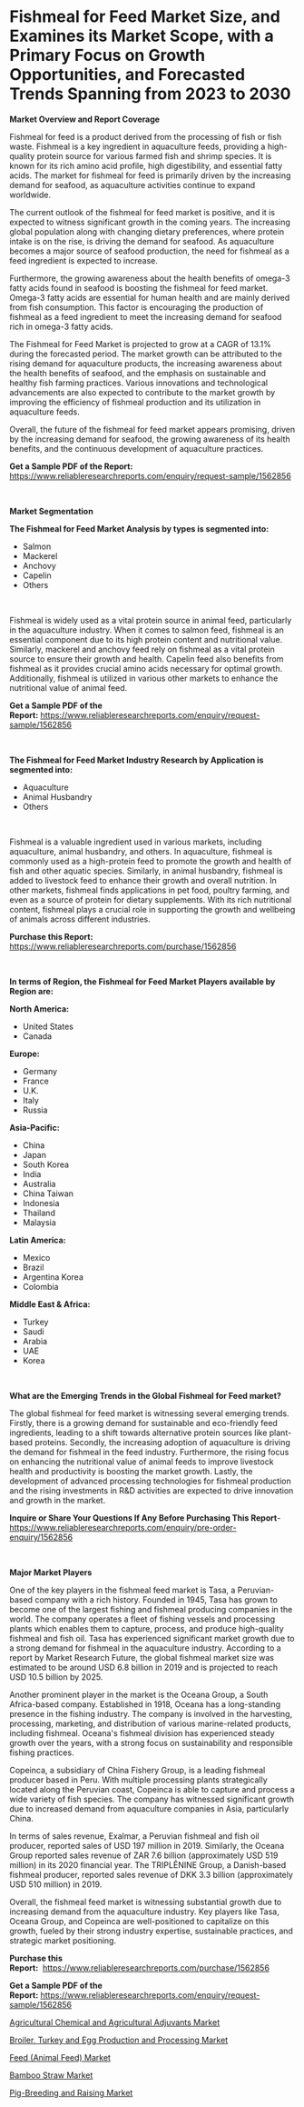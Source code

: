 <p><h1>Fishmeal for Feed Market Size, and Examines its Market Scope, with a Primary Focus on Growth Opportunities, and Forecasted Trends Spanning from 2023 to 2030</h1></p><p><strong>Market Overview and Report Coverage</strong></p>
<p><p>Fishmeal for feed is a product derived from the processing of fish or fish waste. Fishmeal is a key ingredient in aquaculture feeds, providing a high-quality protein source for various farmed fish and shrimp species. It is known for its rich amino acid profile, high digestibility, and essential fatty acids. The market for fishmeal for feed is primarily driven by the increasing demand for seafood, as aquaculture activities continue to expand worldwide.</p><p>The current outlook of the fishmeal for feed market is positive, and it is expected to witness significant growth in the coming years. The increasing global population along with changing dietary preferences, where protein intake is on the rise, is driving the demand for seafood. As aquaculture becomes a major source of seafood production, the need for fishmeal as a feed ingredient is expected to increase.</p><p>Furthermore, the growing awareness about the health benefits of omega-3 fatty acids found in seafood is boosting the fishmeal for feed market. Omega-3 fatty acids are essential for human health and are mainly derived from fish consumption. This factor is encouraging the production of fishmeal as a feed ingredient to meet the increasing demand for seafood rich in omega-3 fatty acids.</p><p>The Fishmeal for Feed Market is projected to grow at a CAGR of 13.1% during the forecasted period. The market growth can be attributed to the rising demand for aquaculture products, the increasing awareness about the health benefits of seafood, and the emphasis on sustainable and healthy fish farming practices. Various innovations and technological advancements are also expected to contribute to the market growth by improving the efficiency of fishmeal production and its utilization in aquaculture feeds.</p><p>Overall, the future of the fishmeal for feed market appears promising, driven by the increasing demand for seafood, the growing awareness of its health benefits, and the continuous development of aquaculture practices.</p></p>
<p><strong>Get a Sample PDF of the Report:</strong> <a href="https://www.reliableresearchreports.com/enquiry/request-sample/1562856">https://www.reliableresearchreports.com/enquiry/request-sample/1562856</a></p>
<p>&nbsp;</p>
<p><strong>Market Segmentation</strong></p>
<p><strong>The Fishmeal for Feed Market Analysis by types is segmented into:</strong></p>
<p><ul><li>Salmon</li><li>Mackerel</li><li>Anchovy</li><li>Capelin</li><li>Others</li></ul></p>
<p>&nbsp;</p>
<p><p>Fishmeal is widely used as a vital protein source in animal feed, particularly in the aquaculture industry. When it comes to salmon feed, fishmeal is an essential component due to its high protein content and nutritional value. Similarly, mackerel and anchovy feed rely on fishmeal as a vital protein source to ensure their growth and health. Capelin feed also benefits from fishmeal as it provides crucial amino acids necessary for optimal growth. Additionally, fishmeal is utilized in various other markets to enhance the nutritional value of animal feed.</p></p>
<p><strong>Get a Sample PDF of the Report:</strong>&nbsp;<a href="https://www.reliableresearchreports.com/enquiry/request-sample/1562856">https://www.reliableresearchreports.com/enquiry/request-sample/1562856</a></p>
<p>&nbsp;</p>
<p><strong>The Fishmeal for Feed Market Industry Research by Application is segmented into:</strong></p>
<p><ul><li>Aquaculture</li><li>Animal Husbandry</li><li>Others</li></ul></p>
<p>&nbsp;</p>
<p><p>Fishmeal is a valuable ingredient used in various markets, including aquaculture, animal husbandry, and others. In aquaculture, fishmeal is commonly used as a high-protein feed to promote the growth and health of fish and other aquatic species. Similarly, in animal husbandry, fishmeal is added to livestock feed to enhance their growth and overall nutrition. In other markets, fishmeal finds applications in pet food, poultry farming, and even as a source of protein for dietary supplements. With its rich nutritional content, fishmeal plays a crucial role in supporting the growth and wellbeing of animals across different industries.</p></p>
<p><strong>Purchase this Report:</strong>&nbsp; <a href="https://www.reliableresearchreports.com/purchase/1562856">https://www.reliableresearchreports.com/purchase/1562856</a></p>
<p>&nbsp;</p>
<p><strong>In terms of Region, the Fishmeal for Feed Market Players available by Region are:</strong></p>
<p>
    <p> <strong> North America: </strong>
        <ul>
            <li>United States</li>
            <li>Canada</li>
        </ul>
        </p> 
    <p> <strong> Europe: </strong>
        <ul>
            <li>Germany</li>
            <li>France</li>
            <li>U.K.</li>
            <li>Italy</li>
            <li>Russia</li>
        </ul>
        </p> 
    <p> <strong> Asia-Pacific: </strong>
        <ul>
            <li>China</li>
            <li>Japan</li>
            <li>South Korea</li>
            <li>India</li>
            <li>Australia</li>
            <li>China Taiwan</li>
            <li>Indonesia</li>
            <li>Thailand</li>
            <li>Malaysia</li>
        </ul>
        </p> 
    <p> <strong> Latin America: </strong>
        <ul>
            <li>Mexico</li>
            <li>Brazil</li>
            <li>Argentina Korea</li>
            <li>Colombia</li>
        </ul>
        </p> 
    <p> <strong> Middle East & Africa: </strong>
        <ul>
            <li>Turkey</li>
            <li>Saudi</li>
            <li>Arabia</li>
            <li>UAE</li>
            <li>Korea</li>
        </ul>
    </p>
    </p>
<p>&nbsp;</p>
<p><strong>What are the Emerging Trends in the Global Fishmeal for Feed market?</strong></p>
<p><p>The global fishmeal for feed market is witnessing several emerging trends. Firstly, there is a growing demand for sustainable and eco-friendly feed ingredients, leading to a shift towards alternative protein sources like plant-based proteins. Secondly, the increasing adoption of aquaculture is driving the demand for fishmeal in the feed industry. Furthermore, the rising focus on enhancing the nutritional value of animal feeds to improve livestock health and productivity is boosting the market growth. Lastly, the development of advanced processing technologies for fishmeal production and the rising investments in R&D activities are expected to drive innovation and growth in the market.</p></p>
<p><strong>Inquire or Share Your Questions If Any Before Purchasing This Report</strong>- <a href="https://www.reliableresearchreports.com/enquiry/pre-order-enquiry/1562856">https://www.reliableresearchreports.com/enquiry/pre-order-enquiry/1562856</a></p>
<p>&nbsp;</p>
<p><strong>Major Market Players</strong></p>
<p><p>One of the key players in the fishmeal feed market is Tasa, a Peruvian-based company with a rich history. Founded in 1945, Tasa has grown to become one of the largest fishing and fishmeal producing companies in the world. The company operates a fleet of fishing vessels and processing plants which enables them to capture, process, and produce high-quality fishmeal and fish oil. Tasa has experienced significant market growth due to a strong demand for fishmeal in the aquaculture industry. According to a report by Market Research Future, the global fishmeal market size was estimated to be around USD 6.8 billion in 2019 and is projected to reach USD 10.5 billion by 2025.</p><p>Another prominent player in the market is the Oceana Group, a South Africa-based company. Established in 1918, Oceana has a long-standing presence in the fishing industry. The company is involved in the harvesting, processing, marketing, and distribution of various marine-related products, including fishmeal. Oceana's fishmeal division has experienced steady growth over the years, with a strong focus on sustainability and responsible fishing practices.</p><p>Copeinca, a subsidiary of China Fishery Group, is a leading fishmeal producer based in Peru. With multiple processing plants strategically located along the Peruvian coast, Copeinca is able to capture and process a wide variety of fish species. The company has witnessed significant growth due to increased demand from aquaculture companies in Asia, particularly China.</p><p>In terms of sales revenue, Exalmar, a Peruvian fishmeal and fish oil producer, reported sales of USD 197 million in 2019. Similarly, the Oceana Group reported sales revenue of ZAR 7.6 billion (approximately USD 519 million) in its 2020 financial year. The TRIPLÊNINE Group, a Danish-based fishmeal producer, reported sales revenue of DKK 3.3 billion (approximately USD 510 million) in 2019.</p><p>Overall, the fishmeal feed market is witnessing substantial growth due to increasing demand from the aquaculture industry. Key players like Tasa, Oceana Group, and Copeinca are well-positioned to capitalize on this growth, fueled by their strong industry expertise, sustainable practices, and strategic market positioning.</p></p>
<p><strong>Purchase this Report:</strong>&nbsp;&nbsp;<a href="https://www.reliableresearchreports.com/purchase/1562856">https://www.reliableresearchreports.com/purchase/1562856</a></p>
<p></p>
<p><strong>Get a Sample PDF of the Report:</strong>&nbsp;<a href="https://www.reliableresearchreports.com/enquiry/request-sample/1562856">https://www.reliableresearchreports.com/enquiry/request-sample/1562856</a></p>
<p><p><a href="https://github.com/dringals/Market-Research-Report-List-1/blob/main/agricultural-chemical-and-agricultural-adjuvants-market.md">Agricultural Chemical and Agricultural Adjuvants Market</a></p><p><a href="https://github.com/amonskiyk/Market-Research-Report-List-1/blob/main/broiler-turkey-and-egg-production-and-processing-market.md">Broiler, Turkey and Egg Production and Processing Market</a></p><p><a href="https://github.com/tamvrosiya/Market-Research-Report-List-1/blob/main/feed-animal-feed-market.md">Feed (Animal Feed) Market</a></p><p><a href="https://github.com/Paul14Anderson63/Market-Research-Report-List-1/blob/main/bamboo-straw-market.md">Bamboo Straw Market</a></p><p><a href="https://github.com/gaydyna/Market-Research-Report-List-1/blob/main/pig-breeding-and-raising-market.md">Pig-Breeding and Raising Market</a></p></p>